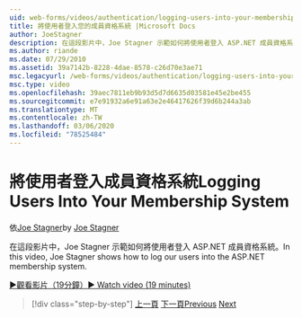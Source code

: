 ```yaml
---
uid: web-forms/videos/authentication/logging-users-into-your-membership-system
title: 將使用者登入您的成員資格系統 |Microsoft Docs
author: JoeStagner
description: 在這段影片中，Joe Stagner 示範如何將使用者登入 ASP.NET 成員資格系統。
ms.author: riande
ms.date: 07/29/2010
ms.assetid: 39a7142b-8228-4dae-8578-c26d70e3ae71
msc.legacyurl: /web-forms/videos/authentication/logging-users-into-your-membership-system
msc.type: video
ms.openlocfilehash: 39aec7811eb9b93d5d7d6635d03581e45e2be455
ms.sourcegitcommit: e7e91932a6e91a63e2e46417626f39d6b244a3ab
ms.translationtype: MT
ms.contentlocale: zh-TW
ms.lasthandoff: 03/06/2020
ms.locfileid: "78525484"
---
```

# <a name="logging-users-into-your-membership-system"></a><span data-ttu-id="3bd8c-103">將使用者登入成員資格系統</span><span class="sxs-lookup"><span data-stu-id="3bd8c-103">Logging Users Into Your Membership System</span></span>

<span data-ttu-id="3bd8c-104">依[Joe Stagner](https://github.com/JoeStagner)</span><span class="sxs-lookup"><span data-stu-id="3bd8c-104">by [Joe Stagner](https://github.com/JoeStagner)</span></span>

<span data-ttu-id="3bd8c-105">在這段影片中，Joe Stagner 示範如何將使用者登入 ASP.NET 成員資格系統。</span><span class="sxs-lookup"><span data-stu-id="3bd8c-105">In this video, Joe Stagner shows how to log our users into the ASP.NET membership system.</span></span>

[<span data-ttu-id="3bd8c-106">&#9654;觀看影片（19分鐘）</span><span class="sxs-lookup"><span data-stu-id="3bd8c-106">&#9654; Watch video (19 minutes)</span></span>](https://channel9.msdn.com/Blogs/ASP-NET-Site-Videos/logging-users-into-your-membership-system)

> [!div class="step-by-step"]
> <span data-ttu-id="3bd8c-107">[上一頁](adding-users-to-your-membership-system.md)
> [下一頁](implement-the-registration-verification-pattern.md)</span><span class="sxs-lookup"><span data-stu-id="3bd8c-107">[Previous](adding-users-to-your-membership-system.md)
[Next](implement-the-registration-verification-pattern.md)</span></span>
